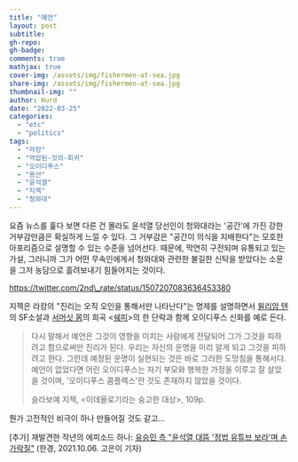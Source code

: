 ```yaml
---
title: "예언"
layout: post
subtitle: 
gh-repo:
gh-badge:
comments: true
mathjax: true
cover-img: /assets/img/fishermen-at-sea.jpg
share-img: /assets/img/fishermen-at-sea.jpg
thumbnail-img: ""
author: Hurd
date: "2022-03-25"
categories: 
  - "etc"
  - "politics"
tags: 
  - "라캉"
  - "억압된-것의-회귀"
  - "오이디푸스"
  - "용산"
  - "윤석열"
  - "지젝"
  - "청와대"
---
```


요즘 뉴스를 훑다 보면 다른 건 몰라도 윤석열 당선인이 청와대라는 '공간'에 가진 강한 거부감만큼은 확실하게 느낄 수 있다. 그 거부감은 "공간이 의식을 지배한다"는 모호한 아포리즘으로 설명할 수 있는 수준을 넘어선다. 때문에, 막연히 구전되며 유통되고 있는 가설, 그러니까 그가 어떤 무속인에게서 청와대와 관련한 불길한 신탁을 받았다는 소문을 그저 농담으로 흘려보내기 힘들어지는 것이다.

https://twitter.com/2nd\_rate/status/1507207083636453380

지젝은 라캉의 "진리는 오직 오인을 통해서만 나타난다"는 명제를 설명하면서 [윌리암 텐](https://en.wikipedia.org/wiki/William_Tenn)의 SF소설과 [서머싯 몸](https://en.wikipedia.org/wiki/W._Somerset_Maugham)의 희곡 &lt;[쉐피](https://en.wikipedia.org/wiki/Sheppey_\(play\))&gt;의 한 단락과 함께 오이디푸스 신화를 예로 든다.

> 다시 말해서 예언은 그것이 영향을 미치는 사람에게 전달되어 그가 그것을 피하려고 함으로써만 진리가 된다. 우리는 자신의 운명을 미리 알게 되고 그것을 피하려고 한다. 그런데 예정된 운명이 실현되는 것은 바로 그러한 도망침을 통해서다. 예언이 없었다면 어린 오이디푸스는 자기 부모와 행복한 가정을 이루고 잘 살았을 것이며, '오이디푸스 콤플렉스'란 것도 존재하지 않았을 것이다.
> 
> 슬라보예 지젝, &lt;이데올로기라는 숭고한 대상&gt;, 109p.

뭔가 고전적인 비극이 하나 만들어질 것도 같고...

\[추가\] 재발견한 작년의 에피소드 하나: [유승민 측 "윤석열 대뜸 '정법 유튜브 보라'며 손가락질"](https://www.hankyung.com/politics/article/202110060284i) (한경, 2021.10.06. 고은이 기자)
